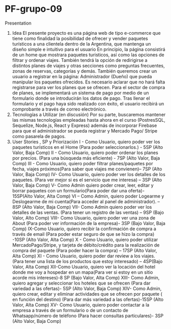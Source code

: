 # PF-grupo-09

Presentation
1) Idea
El presente proyecto es una página web de tipo e-commerce que tiene como finalidad 
la posibilidad de ofrecer y vender paquetes turísticos a una clientela dentro de la 
Argentina, que mantenga un diseño simple e intuitivo para el usuario
En principio, la página consistirá de un home que mostrara paquetes turisticos, así
como las opciones de filtrar y ordenar viajes. También tendrá la opción de redirigirse a 
distintos planes de viajes y otras secciones como preguntas frecuentes, zonas de 
reservas, categorías y demás.
También queremos crear un usuario a registrar en la página: Administrador (Dueño)
que pueda manipular los paquetes ofrecidos. Es necesario aclarar que no hará falta 
registrarse para ver los planes que se ofrecen.
Para el sector de compra de planes, se implementará un sistema de pago por medio de 
un formulario donde se introducirán los datos de pago. Tras llenar el formulario y el 
pago haya sido realizado con éxito, el usuario recibirá un comprobante a través de 
correo electrónico.
2) Tecnologías a Utilizar (en discusión)
Por su parte, buscaremos mantener las mismas tecnologías empleadas hasta ahora en 
el curso (PostresSQL, Sequelize, Node.js, React y Express) además de incorporar
Firebase para que el administrador se pueda registrar y Mercado Pago/ Stripe como 
pasarela de pagos.
3) User Stories , SP y Priorización
I - Como Usuario, quiero poder ver los paquetes turísticos en el Home (Para poder 
seleccionarlos.) - 5SP (Alto Valor, Baja Comp)
II - Como Usuario, quiero poder ordenar los planes por precios. (Para una búsqueda más 
eficiente) - 7SP (Alto Valor, Baja Comp)
III - Como Usuario, quiero poder filtrar planes/paquetes por fecha, viajes próximos(Para 
saber que viajes me convienen)– 7SP (Alto Valor, Baja Comp)
IV- Como Usuario, quiero poder ver los detalles de los paquetes. (Para ver mejor si es el 
servicio que me interesa) – 3SP (Alto Valor, Baja Comp)
V- Como Admin quiero poder crear, leer, editar y borrar paquetes con un formulario(Para 
poder dar una oferta)- 15SP(Alto Valor, Alta Comp)
VI – Como Admin, quiero poder Logearme y Deslogearme de mi cuenta(Para acceder al 
panel de administrador). – 8SP (Alto Valor, Baja Comp)
VII- Como Admin quiero poder ver los detalles de las ventas. (Para tener un registro de las 
ventas) – 9SP (Bajo Valor, Alto Comp)
VIII- Como Usuario, quiero poder ver una zona de About (Para poder ver información de la 
empresa)- 3SP (Bajo Valor, Baja Comp)
IX-Como Usuario, quiero recibir la confirmación de compra a través de email (Para poder 
estar seguro de que se hizo la compra) -10SP (Alto Valor, Alta Comp)
X - Como Usuario, quiero poder utilizar MercadoPago/Stripe, y tarjeta de débito/crédito
para la realización de compra del paquete (Para poder hacer la compra) – 17SP (Alto 
Valor, Alta Comp)
XI - Como Usuario, quiero poder dar review a los viajes. (Para tener una lista de los 
productos que estoy interesado) – 4SP(Bajo Valor, Alta Comp)
XII-Como Usuario, quiero ver la locación del hotel donde me voy a hospedar en un 
mapa(Para ver si estoy en un sitio acorde mis intereses)-8 SP (Bajo Valor, Alta Comp)
XIII- Como Admin, quiero agregar y seleccionar los hoteles que se ofrecen (Para dar 
variedad a las ofertas)- 5SP (Alto Valor, Baja Comp)
XIV- Como Admin, quiero crear, editar y eliminar actividades que se ofrecen por paquete (
en función del destino) (Para dar más variedad a las ofertas)-15SP (Alto Valor, Alta Comp)
XV- Como Usuario, quiero poder contactar a la empresa a través de un formulario o de un 
contacto de Whatsapp/número de teléfono (Para hacer consultas particulares)- 3SP (Alto 
Valor, Baja Comp)
